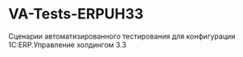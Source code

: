 # VA-Tests-ERPUH33
Сценарии автоматизированного тестирования для конфигурации 1С:ERP.Управление холдингом 3.3
